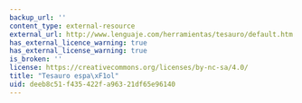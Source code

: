```yaml
---
backup_url: ''
content_type: external-resource
external_url: http://www.lenguaje.com/herramientas/tesauro/default.htm
has_external_licence_warning: true
has_external_license_warning: true
is_broken: ''
license: https://creativecommons.org/licenses/by-nc-sa/4.0/
title: "Tesauro espa\xF1ol"
uid: deeb8c51-f435-422f-a963-21df65e96140
---
```

